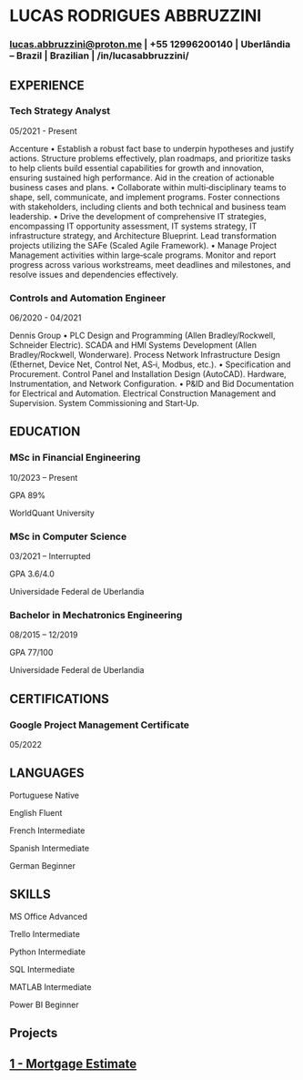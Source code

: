 # LUCAS RODRIGUES ABBRUZZINI

### lucas.abbruzzini@proton.me | +55 12996200140 | Uberlândia – Brazil | Brazilian | /in/lucasabbruzzini/

## EXPERIENCE

### Tech Strategy Analyst 	
05/2021 - Present

Accenture 
•	Establish a robust fact base to underpin hypotheses and justify actions. Structure problems effectively, plan roadmaps, and prioritize tasks to help clients build essential capabilities for growth and innovation, ensuring sustained high performance. Aid in the creation of actionable business cases and plans. 
•	Collaborate within multi‑disciplinary teams to shape, sell, communicate, and implement programs. Foster connections with stakeholders, including clients and both technical and business team leadership. 
•	Drive the development of comprehensive IT strategies, encompassing IT opportunity assessment, IT systems strategy, IT infrastructure strategy, and Architecture Blueprint. Lead transformation projects utilizing the SAFe (Scaled Agile Framework). 
•	Manage Project Management activities within large‑scale programs. Monitor and report progress across various workstreams, meet deadlines and milestones, and resolve issues and dependencies effectively. 

### Controls and Automation Engineer 	
06/2020 - 04/2021

Dennis Group 
•	PLC Design and Programming (Allen Bradley/Rockwell, Schneider Electric). SCADA and HMI Systems Development (Allen Bradley/Rockwell, Wonderware). Process Network Infrastructure Design (Ethernet, Device Net, Control Net, AS‑i, Modbus, etc.). 
•	Specification and Procurement. Control Panel and Installation Design (AutoCAD). Hardware, Instrumentation, and Network Configuration. 
•	P&ID and Bid Documentation for Electrical and Automation. Electrical Construction Management and Supervision. System Commissioning and Start‑Up.

## EDUCATION

### MSc in Financial Engineering

10/2023 – Present 

GPA 89%

WorldQuant University 

### MSc in Computer Science

03/2021 – Interrupted

GPA 3.6/4.0

Universidade Federal de Uberlandia

### Bachelor in Mechatronics Engineering

08/2015 – 12/2019

GPA 77/100

Universidade Federal de Uberlandia

## CERTIFICATIONS

### Google Project Management Certificate

05/2022

## LANGUAGES

Portuguese    Native

English		    Fluent

French		    Intermediate

Spanish		    Intermediate

German	Beginner

## SKILLS

MS Office	  Advanced

Trello		  Intermediate

Python		  Intermediate

SQL		      Intermediate

MATLAB	    Intermediate

Power BI	  Beginner

## Projects

## [1 - Mortgage Estimate](https://github.com/lucasabbruzzini/lucasabbruzzini.github.io/blob/main/Motgage.ipynb)

